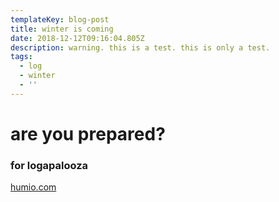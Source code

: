 ```yaml
---
templateKey: blog-post
title: winter is coming
date: 2018-12-12T09:16:04.805Z
description: warning. this is a test. this is only a test.
tags:
  - log
  - winter
  - ''
---
```

# are you prepared?

### for logapalooza

[humio.com](https://www.humio.com/)


